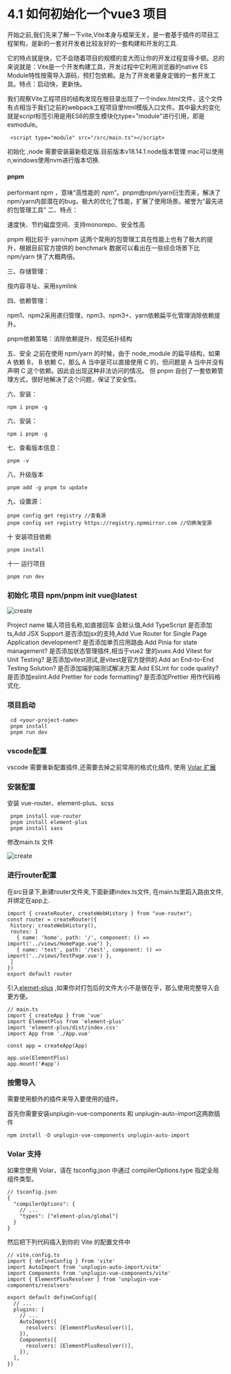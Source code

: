 # 4.1 如何初始化一个vue3 项目
开始之前,我们先来了解一下vite,Vite本身与框架无关，是一套基于插件的项目工程架构，是新的一套对开发者比较友好的一套构建和开发的工具.

它的特点就是快，它不会随着项目的规模的变大而让你的开发过程变得卡顿。总的来说就是：Vite是一个开发构建工具，开发过程中它利用浏览器的native ES Module特性按需导入源码，预打包依赖。是为了开发者量身定做的一套开发工具。特点：启动快，更新快。

我们观察Vite工程项目的结构发现在根目录出现了一个index.html文件，这个文件有点相当于我们之前的webpack工程项目里html模版入口文件。其中最大的变化就是script标签引用是用ES6的原生模块化type="module"进行引用，即是esmodule。

 ```
  <script type="module" src="/src/main.ts"></script> 
 ```
 初始化 ,node 需要安装最新稳定版.目前版本v18.14.1.node版本管理 mac可以使用n,windows使用nvm进行版本切换.
 #### pnpm 

 performant npm ，意味“高性能的 npm”。pnpm由npm/yarn衍生而来，解决了npm/yarn内部潜在的bug，极大的优化了性能，扩展了使用场景。被誉为“最先进的包管理工具”
 二、特点：

速度快、节约磁盘空间、支持monorepo、安全性高

pnpm 相比较于 yarn/npm 这两个常用的包管理工具在性能上也有了极大的提升，根据目前官方提供的 benchmark 数据可以看出在一些综合场景下比 npm/yarn 快了大概两倍。

三、存储管理：

按内容寻址、采用symlink

四、依赖管理：

npm1、npm2采用递归管理，npm3、npm3+、yarn依赖扁平化管理消除依赖提升。

pnpm依赖策略：消除依赖提升、规范拓扑结构

五、安全
之前在使用 npm/yarn 的时候，由于 node_module 的扁平结构，如果 A 依赖 B， B 依赖 C，那么 A 当中是可以直接使用 C 的，但问题是 A 当中并没有声明 C 这个依赖。因此会出现这种非法访问的情况。 但 pnpm 自创了一套依赖管理方式，很好地解决了这个问题，保证了安全性。

六、安装：

 ```
 npm i pnpm -g
 ```
 六、安装：

 ```
npm i pnpm -g
 ```
七、查看版本信息： 

 ```
 pnpm -v

  ```
八、升级版本

```
pnpm add -g pnpm to update 

```

九、设置源： 

```
pnpm config get registry //查看源
pnpm config set registry https://registry.npmmirror.com //切换淘宝源 

```
十 安装项目依赖 

```
pnpm install
```

十一 运行项目

```
pnpm run dev 

```
 ### 初始化 项目 npm/pnpm init vue@latest 

 ![create](../public/images/4/create.png)

 Project name 输入项目名称,如直接回车 会默认值,Add TypeScript 是否添加ts,Add JSX Support 是否添加jsx的支持,Add Vue Router for Single Page Application development? 是否添加单页应用路由.Add Pinia for state management? 是否添加状态管理插件,相当于vue2 里的vuex.Add Vitest for Unit Testing? 是否添加vitest测试,是vitest是官方提供的.Add an End-to-End Testing Solution?  是否添加端到端测试解决方案.Add ESLint for code quality? 是否添加eslint.Add Prettier for code formatting?  是否添加Prettier 用作代码格式化.

 ### 项目启动

```
 cd <your-project-name>
 pnpm install
 pnpm run dev

 ```
 ### vscode配置 

  vscode 需要重新配置插件,还需要去掉之前常用的格式化插件, 使用 [Volar 扩展](https://marketplace.visualstudio.com/items?itemName=Vue.volar)

### 安装配置 

安装 vue-router、element-plus、scss

```
 pnpm install vue-router
 pnpm install element-plus
 pnpm install sass

 ```
 修改main.ts 文件

 ![create](../public/images/4/main.png)

### 进行router配置

在src目录下,新建router文件夹,下面新建index.ts文件,
 在main.ts里蹈入路由文件,并绑定在app上.

 ```
import { createRouter, createWebHistory } from "vue-router";
const router = createRouter({
  history: createWebHistory(),
  routes: [
    { name: 'home', path: '/', component: () => import('../views/HomePage.vue') },
    { name: 'test', path: '/test', component: () => import('../views/TestPage.vue') },
  ]
})
export default router

 ```
引入[elemet-plus](https://element-plus.gitee.io/zh-CN/guide/design.html) ,如果你对打包后的文件大小不是很在乎，那么使用完整导入会更方便。

```
// main.ts
import { createApp } from 'vue'
import ElementPlus from 'element-plus'
import 'element-plus/dist/index.css'
import App from './App.vue'

const app = createApp(App)

app.use(ElementPlus)
app.mount('#app')

```
### 按需导入

需要使用额外的插件来导入要使用的组件。

首先你需要安装unplugin-vue-components 和 unplugin-auto-import这两款插件

```
npm install -D unplugin-vue-components unplugin-auto-import

```
### Volar 支持

如果您使用 Volar，请在 tsconfig.json 中通过 compilerOptions.type 指定全局组件类型。

```
// tsconfig.json
{
  "compilerOptions": {
    // ...
    "types": ["element-plus/global"]
  }
}
```
然后把下列代码插入到你的 Vite 的配置文件中
```
// vite.config.ts
import { defineConfig } from 'vite'
import AutoImport from 'unplugin-auto-import/vite'
import Components from 'unplugin-vue-components/vite'
import { ElementPlusResolver } from 'unplugin-vue-components/resolvers'

export default defineConfig({
  // ...
  plugins: [
    // ...
    AutoImport({
      resolvers: [ElementPlusResolver()],
    }),
    Components({
      resolvers: [ElementPlusResolver()],
    }),
  ],
})
```